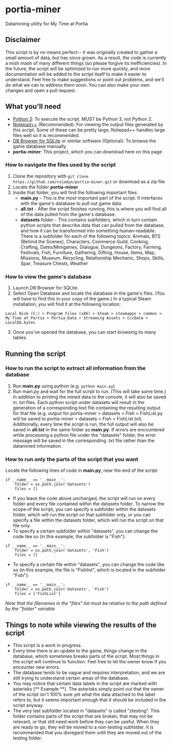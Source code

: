 # portia-miner
Datamining utility for My Time at Portia

## Disclaimer
This script is by no means perfect-- it was originally created to gather a small amount of data, but has since grown. As a result, the code is currently a mish mash of many different things (so please forgive its inefficiencies).
In the future, the script will be optimized to run more quickly, and more documentation will be added to the script itself to make it easier to understand.
Feel free to make suggestions or point out problems, and we'll do what we can to address them soon. You can also make your own changes and open a pull request.

## What you'll need
* [Python 3](https://www.python.org/downloads/): To execute the script. MUST be Python 3, not Python 2.
* [Notepad++](https://notepad-plus-plus.org/download/v7.6.3.html) (Recommended): For viewing the output files generated by this script. Some of these can be pretty large, Notepad++ handles large files well so it is recommended.
* [DB Browser for SQLite](https://sqlitebrowser.org/dl/) or similar software (Optional): To browse the game database manually
* **portia-miner**: This project, which you can download here on this page

### How to navigate the files used by the script
1. Clone the repository with `git clone https://github.com/rojadyn/portia-miner.git` or download as a zip file
2. Locate the folder **portia-miner**
3. Inside that folder, you will find the following important files:
   * **main.py** - This is the most important part of the script. It interfaces with the game's database to pull out game data.
   * **all.txt** - After the script finishes running, this is where you will find all of the data pulled from the game's database.
   * **datasets** folder - This contains subfolders, which in turn contain python scripts that describe data that can pulled from the database, and how it can be transformed into something human-readable. There is a subfolder for each of the following topics: Animals, BTS (Behind the Scenes), Characters, Commerce Guild, Cooking, Crafting, Dates/Minigames, Dialogue, Dungeons, Factory, Farming, Festivals, Fish, Furniture, Gathering, Gifting, House, Items, Map, Missions, Museum, Recycling, Relationship Mechanic, Shops, Skills, Spar, Treasure Chests, Weather

### How to view the game's database
1. Launch DB Browser for SQLite.
2. Select Open Database and locate the database in the game's files. (You will have to find this in your copy of the game.) In a typical Steam installation, you will find it at the following location:
```
Local Disk (C:) > Program Files (x86) > Steam > steamapps > common > My Time at Portia > Portia_Data > Streaming Assets > CccData > LocalDb.bytes
```
3. Once you've opened the database, you can start browsing its many tables.

## Running the script
### How to run the script to extract all information from the database
1. Run **main.py** using python (e.g. `python main.py`)
2. Run main.py and wait for the full script to run. (This will take some time.) In addition to printing the mined data to the console, it will also be saved in .txt files. Each python script under datasets will result in the generation of a corresponding text file containing the resulting output for that file (e.g. output for portia-miner > datasets > Fish > FishList.py will be saved to portia-miner > datasets > Fish > FishList.txt). Additionally, every time the script is run, the full output will also be saved in **all.txt** in the same folder as **main.py**. If errors are encountered while processing a python file under the "datasets" folder, the error message will be saved in the corresponding .txt file rather than the datamined information.

### How to run only the parts of the script that you want
Locate the following lines of code in **main.py**, near the end of the script:
```
if __name__ == '__main__':
    folder = os.path.join('datasets')
    files = []
```
* If you leave the code above unchanged, the script will run on every folder and every file contained within the datasets folder. To narrow the scope of the script, you can specify a subfolder within the datasets folder, which will run the script on that subfolder only, or you can specify a file within the datasets folder, which will run the script on that file only.
* To specify a certain subfolder within "datasets", you can change the code like so (in this example, the subfolder is "Fish"):
```
if __name__ == '__main__':
    folder = os.path.join('datasets', 'Fish')
    files = []
```
- To specify a certain file within "datasets", you can change the code like so (in this example, the file is "Fishlist", which is located in the subfolder "Fish"):
```
if __name__ == '__main__':
    folder = os.path.join('datasets', 'Fish')
    files = ['FishList']
```

*Note that the filenames in the "files" list must be relative to the path defined by the "folder" variable*

## Things to note while viewing the results of the script
* This script is a work in progress.
* Every time there is an update to the game, things change in the database, which sometimes breaks parts of the script. Most things in the script will continue to function. Feel free to let the owner know if you encounter new errors. 
* The database tends to be vague and requires interpretation, and we are still trying to understand certain areas of the database.
* You may notice that certain data labels in the script are marked with asterisks (** Example **). The asterisks simply point out that the owner of the script isn't 100% sure yet what the data attached to the label refers to, but it seems important enough that it should be included in the script anyway.
* The very last subfolder located in "datasets" is called "ztesting". This folder contains parts of the script that are broken, that may not be relevant, or that still need work before they can be useful. When they are ready to go, they will be moved to a non-testing subfolder. It is recommended that you disregard them until they are moved out of the testing folder.
